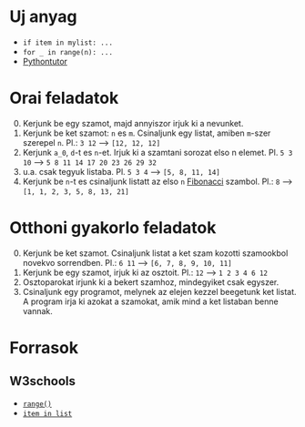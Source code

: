 # Uj anyag
 - `if item in mylist: ...`
 - `for _ in range(n): ...`
 - [Pythontutor](https://pythontutor.com/live.html#mode=edit)

# Orai feladatok
 0. Kerjunk be egy szamot, majd annyiszor irjuk ki a nevunket.
 1. Kerjunk be ket szamot: `n` es `m`. Csinaljunk egy listat, amiben `m`-szer szerepel `n`. Pl.: `3 12` ⟶ `[12, 12, 12]`
 2. Kerjunk `a_0`, `d`-t es `n`-et. Irjuk ki a szamtani sorozat elso n elemet. Pl. `5 3 10` ⟶ `5 8 11 14 17 20 23 26 29 32` 
 3. u.a. csak tegyuk listaba. Pl.  `5 3 4` ⟶ `[5, 8, 11, 14]`
 4. Kerjunk be `n`-t es csinaljunk listatt az elso `n` [Fibonacci](https://hu.wikipedia.org/wiki/Fibonacci-sz%C3%A1mok) szambol. Pl.: `8` ⟶ `[1, 1, 2, 3, 5, 8, 13, 21]`

# Otthoni gyakorlo feladatok
 0. Kerjunk be ket szamot. Csinaljunk listat a ket szam kozotti szamookbol novekvo sorrendben. Pl.: `6 11` ⟶ `[6, 7, 8, 9, 10, 11]`
 1. Kerjunk be egy szamot, irjuk ki az osztoit. Pl.: `12` ⟶ `1 2 3 4 6 12`
 2. Osztoparokat irjunk ki a bekert szamhoz, mindegyiket csak egyszer.
 3. Csinaljunk egy programot, melynek az elejen kezzel beegetunk ket listat. A program irja ki azokat a szamokat, amik mind a ket listaban benne vannak.

# Forrasok



## W3schools
 - [`range()`](https://www.w3schools.com/python/ref_func_range.asp)
 - [`item in list`](https://www.w3schools.com/python/python_lists_access.asp)
